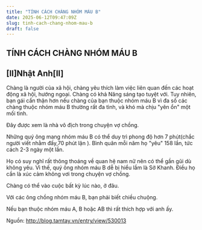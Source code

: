 ```yaml
---
title: "TÍNH CÁCH CHÀNG NHÓM MÁU B"
date: 2025-06-12T09:47:09Z
slug: tinh-cach-chang-nhom-mau-b
draft: false
---
```


## TÍNH CÁCH CHÀNG NHÓM MÁU B

## [II]Nhật Anh[II]

Chàng là người của xã hội, chàng yêu thích làm việc liên quan đến các hoạt động xã hội, hướng ngoại. Chàng có khả Năng sáng tạo tuyệt với. Tuy nhiên, bạn gái cẩn thận hơn nếu chàng của bạn thuộc nhóm máu B vì đa số các chàng thuộc nhóm máu B thường rất đa tình, và khó mà chịu "yên ổn" một mối tình.
 
 
Đây được xem là nhà vô địch trong chuyện vợ chồng.  
 
 
Những quý ông mang nhóm máu B có thể duy trì phong độ hơn 7 phút(chắc người viết nhằm đấy,70 phút lận  ). Bình quân mỗi năm họ "yêu" 158 lần, tức cách 2-3 ngày một lần.
 
 
Họ có suy nghĩ rất thông thoáng về quan hệ nam nữ nên có thể gần gũi dù không yêu. Vì thế, quý ông nhóm máu B dễ bị hiểu
lầm là Sở Khanh. Điều họ cần là xúc cảm không vơi trong chuyện vợ chồng.
 
 
Chàng có thể vào cuộc bất kỳ lúc nào, ở đâu. 
 
 
Với các ông chồng nhóm máu B, bạn phải biết chiều chuộng.
 
 
Nếu bạn thuộc nhóm máu A, B hoặc AB thì rất thích hợp với anh ấy.
 
Nguồn: http://blog.tamtay.vn/entry/view/530013